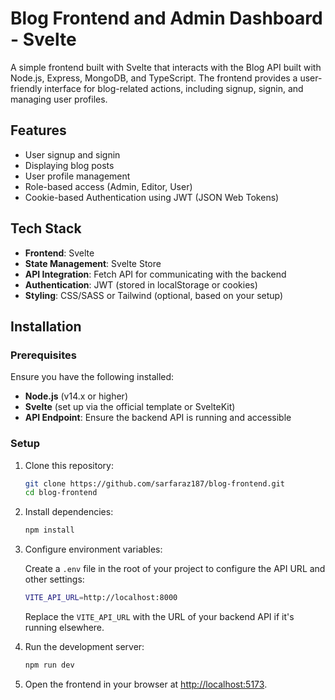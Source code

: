 # Blog Frontend and Admin Dashboard - Svelte

A simple frontend built with Svelte that interacts with the Blog API built with Node.js, Express, MongoDB, and TypeScript. The frontend provides a user-friendly interface for blog-related actions, including signup, signin, and managing user profiles.

## Features

- User signup and signin
- Displaying blog posts
- User profile management
- Role-based access (Admin, Editor, User)
- Cookie-based Authentication using JWT (JSON Web Tokens)

## Tech Stack

- **Frontend**: Svelte
- **State Management**: Svelte Store
- **API Integration**: Fetch API for communicating with the backend
- **Authentication**: JWT (stored in localStorage or cookies)
- **Styling**: CSS/SASS or Tailwind (optional, based on your setup)

## Installation

### Prerequisites

Ensure you have the following installed:

- **Node.js** (v14.x or higher)
- **Svelte** (set up via the official template or SvelteKit)
- **API Endpoint**: Ensure the backend API is running and accessible

### Setup

1. Clone this repository:

   ```bash
   git clone https://github.com/sarfaraz187/blog-frontend.git
   cd blog-frontend
   ```

2. Install dependencies:

   ```bash
   npm install
   ```

3. Configure environment variables:

   Create a `.env` file in the root of your project to configure the API URL and other settings:

   ```bash
   VITE_API_URL=http://localhost:8000
   ```

   Replace the `VITE_API_URL` with the URL of your backend API if it's running elsewhere.

4. Run the development server:

   ```bash
   npm run dev
   ```

5. Open the frontend in your browser at [http://localhost:5173](http://localhost:5173).
